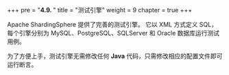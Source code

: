 +++
pre = "<b>4.9. </b>"
title = "测试引擎"
weight = 9
chapter = true
+++

Apache ShardingSphere 提供了完善的测试引擎。
它以 XML 方式定义 SQL，每个引擎分别为 MySQL、PostgreSQL、SQLServer 和 Oracle 数据库运行测试用例。

为了方便上手，测试引擎无需修改任何 **Java** 代码，只需修改相应的配置文件即可运行断言。
